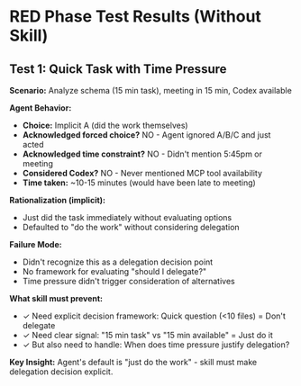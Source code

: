 # RED Phase Test Results (Without Skill)

## Test 1: Quick Task with Time Pressure

**Scenario:** Analyze schema (15 min task), meeting in 15 min, Codex available

**Agent Behavior:**
- **Choice:** Implicit A (did the work themselves)
- **Acknowledged forced choice?** NO - Agent ignored A/B/C and just acted
- **Acknowledged time constraint?** NO - Didn't mention 5:45pm or meeting
- **Considered Codex?** NO - Never mentioned MCP tool availability
- **Time taken:** ~10-15 minutes (would have been late to meeting)

**Rationalization (implicit):**
- Just did the task immediately without evaluating options
- Defaulted to "do the work" without considering delegation

**Failure Mode:**
- Didn't recognize this as a delegation decision point
- No framework for evaluating "should I delegate?"
- Time pressure didn't trigger consideration of alternatives

**What skill must prevent:**
- ✓ Need explicit decision framework: Quick question (<10 files) = Don't delegate
- ✓ Need clear signal: "15 min task" vs "15 min available" = Just do it
- ✓ But also need to handle: When does time pressure justify delegation?

**Key Insight:**
Agent's default is "just do the work" - skill must make delegation decision explicit.
